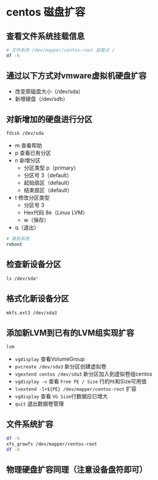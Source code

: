 # centos 磁盘扩容

## 查看文件系统挂载信息

```sh
# 文件系统 /dev/mapper/centos-root 挂载点 /
df -h
```

## 通过以下方式对vmware虚拟机硬盘扩容

- 改变原磁盘大小（/dev/sda）
- 新增硬盘（/dev/sdb）

## 对新增加的硬盘进行分区

```sh
fdisk /dev/sda
```

- m 查看帮助
- p 查看已有分区
- n 新增分区
  - 分区类型 p（primary）
  - 分区号 3（default）
  - 起始扇区（default）
  - 结束扇区（default）
- t 修改分区类型
  - 分区号 3
  - Hex代码 8e（Linux LVM）
  - w（保存）
- q（退出）

```sh
# 重启系统
reboot
```

## 检查新设备分区

```sh
ls /dev/sda*
```

## 格式化新设备分区

```sh
mkfs.ext3 /dev/sda3
```

## 添加新LVM到已有的LVM组实现扩容

```sh
lvm
```

- `vgdisplay` 查看VolumeGroup
- `pvcreate /dev/sda3` 新分区创建虚拟卷
- `vgextend centos /dev/sda3` 新分区加入到虚拟卷组centos
- `vgdisplay -v` 查看 `Free PE / Size` 行的`PE`和Size可用值
- `lvextend -l+${PE} /dev/mapper/centos-root` 扩容
- `vgdisplay` 查看 `VG Size`行数据应已增大
- `quit` 退出数据卷管理

## 文件系统扩容

```sh
df -h
xfs_growfs /dev/mapper/centos-root
df -h
```

## 物理硬盘扩容同理（注意设备盘符即可）

